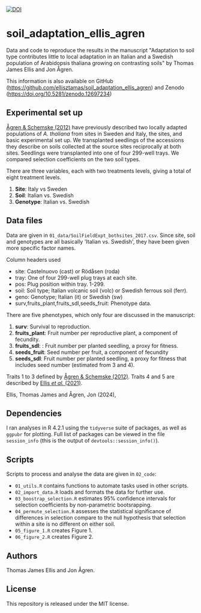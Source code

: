 [![DOI](https://zenodo.org/badge/791326327.svg)](https://zenodo.org/doi/10.5281/zenodo.11060798)

# soil_adaptation_ellis_agren

Data and code to reproduce the results in the manuscript "Adaptation to soil type contributes little to local adaptation in an Italian and a Swedish population of Arabidopsis thaliana growing on contrasting soils"
by Thomas James Ellis and Jon Ågren.

This information is also available on GitHub (https://github.com/ellisztamas/soil_adaptation_ellis_agren) and Zenodo (https://doi.org/10.5281/zenodo.12697234)

## Experimental set up

[Ågren & Schemske (2012)](https://nph.onlinelibrary.wiley.com/doi/abs/10.1111/j.1469-8137.2012.04112.x) have previously described two locally adapted populations of *A. thaliana* from sites in Sweden and Italy, the sites, and basic experimental set up. We transplanted seedlings of the accessions they describe on soils collected at the source sites reciprocally at both sites. Seedlings were transplanted into one of four 299-well trays. We compared selection coefficients on the two soil types.

There are three variables, each with two treatments levels, giving a total of eight treatment levels.

1. **Site**: Italy vs Sweden
2. **Soil**: Italian vs. Swedish
3. **Genotype**: Italian vs. Swedish

## Data files

Data are given in `01_data/SoilFieldExpt_bothsites_2017.csv`.
Since site, soil and genotypes are all basically 'Italian vs. Swedish', they
have been given more specific factor names. 

Column headers used

* site: Castelnuovo (cast) or Rödåsen (roda)
* tray: One of four 299-well plug trays at each site.
* pos: Plug position within tray. 1-299.
* soil: Soil type; Italian volcanic soil (volc) or Swedish ferrous soil (ferr).
* geno: Genotype; Italian (it) or Swedish (sw)
* surv,fruits_plant,fruits_sdl,seeds_fruit: Phenotype data.

There are five phenotypes, which only four are discussed in the manuscript:

1. **surv**: Survival to reproduction.
2. **fruits_plant**: Fruit number per reproductive plant, a component of fecundity.
3. **fruits_sdl**: : Fruit number per planted seedling, a proxy for fitness.
4. **seeds_fruit**: Seed number per fruit, a component of fecundity
5. **seeds_sdl**: Fruit number per planted seedling, a proxy for fitness that includes seed number (estimated from 3 and 4).

Traits 1 to 3 defined by [Ågren & Schemske (2012)](https://nph.onlinelibrary.wiley.com/doi/abs/10.1111/j.1469-8137.2012.04112.x).
Traits 4 and 5 are described by [Ellis *et al.* (2021)](https://onlinelibrary.wiley.com/doi/abs/10.1111/mec.15941).

Ellis, Thomas James and Ågren, Jon (2024), 

## Dependencies

I ran analyses in R 4.2.1 using the `tidyverse` suite of packages, as well as `ggpubr` for plotting.
Full list of packages can be viewed in the file `session_info` (this is the output of `devtools::session_info()`).

## Scripts

Scripts to process and analyse the data are given in `02_code`:

* `01_utils.R` contains functions to automate tasks used in other scripts.
* `02_import_data.R` loads and formats the data for further use.
* `03_boostrap_selection.R` estimates 95% confidence intervals for selection coefficients by non-parametric bootsrapping.
* `04_permute_selection.R` assesses the statistical significance of differences in selection compare to the null hypothesis that selection within a site is no different on either soil.
* `05_figure_1.R` creates Figure 1.
* `06_figure_2.R` creates Figure 2.

## Authors

Thomas James Ellis and Jon Ågren.

## License

This repository is released under the MIT license.
